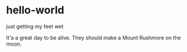 # hello-world
just getting my feet wet

It'a a great day to be alive. They should make a Mount Rushmore on the moon. 
